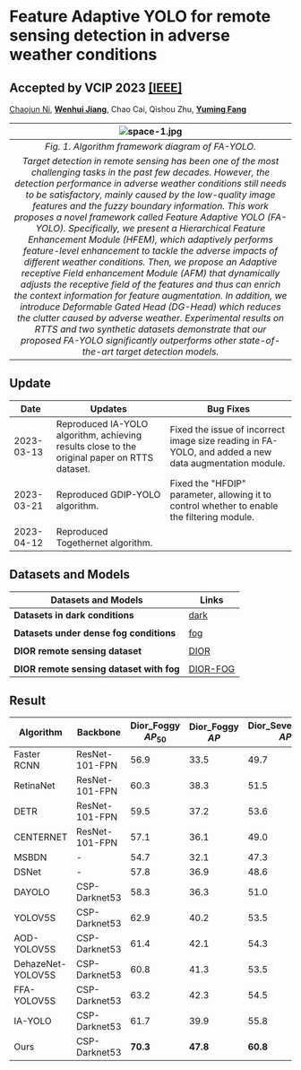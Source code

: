 # Feature Adaptive YOLO for remote sensing detection in adverse weather conditions
##  Accepted by VCIP 2023 [[IEEE]](https://ieeexplore.ieee.org/document/10402716) 
[Chaojun Ni](https://github.com/Nichaojun), [**Wenhui Jiang**](http://sim.jxufe.edu.cn/down/show-31909.aspx?id=98), Chao Cai, Qishou Zhu, [**Yuming Fang**](http://sim.jxufe.edu.cn/down/show-1226.aspx?id=98)

|                                                                                                                                                                                                                                                                                                                                                                                                                                                                                      ![space-1.jpg](https://github.com/Nichaojun/Feature-Adaptive-YOLO/blob/master/picture/1.1.png)                                                                                                                                                                                                                                                                                                                                                                                                                                                                                      | 
|:------------------------------------------------------------------------------------------------------------------------------------------------------------------------------------------------------------------------------------------------------------------------------------------------------------------------------------------------------------------------------------------------------------------------------------------------------------------------------------------------------------------------------------------------------------------------------------------------------------------------------------------------------------------------------------------------------------------------------------------------------------------------------------------------------------------------------------------------------------------------------------------------------------------------------------------------------------------------------------------------------------------------------------------------------------------------:| 
|                                                                                                                                                                                                                                                                                                                                                                                                                                                                                                            *Fig. 1. Algorithm framework diagram of FA-YOLO.*                                                                                                                                                                                                                                                                                                                                                                                                                                                                                                             |
| *Target detection in remote sensing has been one of the most challenging tasks in the past few decades. However, the detection performance in adverse weather conditions still needs to be satisfactory, mainly caused by the low-quality image features and the fuzzy boundary information. This work proposes a novel framework called Feature Adaptive YOLO (FA-YOLO). Specifically, we present a Hierarchical Feature Enhancement Module (HFEM), which adaptively performs feature-level enhancement to tackle the adverse impacts of different weather conditions. Then, we propose an Adaptive receptive Field enhancement Module (AFM) that dynamically adjusts the receptive field of the features and thus can enrich the context information for feature augmentation. In addition, we introduce Deformable Gated Head (DG-Head) which reduces the clutter caused by adverse weather. Experimental results on RTTS and two synthetic datasets demonstrate that our proposed FA-YOLO significantly outperforms other state-of-the-art target detection models.* |

## Update

| Date       | Updates                                 | Bug Fixes                                         |
|------------|-----------------------------------------|---------------------------------------------------|
| 2023-03-13 | Reproduced IA-YOLO algorithm, achieving results close to the original paper on RTTS dataset. | Fixed the issue of incorrect image size reading in FA-YOLO, and added a new data augmentation module. |
| 2023-03-21 | Reproduced GDIP-YOLO algorithm.         | Fixed the "HFDIP" parameter, allowing it to control whether to enable the filtering module.         |
| 2023-04-12 | Reproduced Togethernet algorithm.      |                                                   |


## Datasets and Models

| Datasets and Models                            | Links                                              |
|-----------------------------------------------|----------------------------------------------------|
| **Datasets in dark conditions**               | [dark](http://host.robots.ox.ac.uk/pascal/VOC/)   |
|                                               |                                                    |
| **Datasets under dense fog conditions**       | [fog](http://host.robots.ox.ac.uk/pascal/VOC/)    |
|                                               |                                                    |
| **DIOR remote sensing dataset**               | [DIOR](http://host.robots.ox.ac.uk/pascal/VOC/)   |
|                                               |                                                    |
| **DIOR remote sensing dataset with fog**      | [DIOR-FOG](https://github.com/cs-chan/Exclusively-Dark-Image-Dataset/tree/master/Dataset) |


## Result
| Algorithm       | Backbone           | Dior\_Foggy $AP_{50}$ | Dior\_Foggy $AP$ | Dior\_Severe\_Foggy $AP_{50}$ | Dior\_Severe\_Foggy $AP$ |
|-----------------|--------------------|-----------------------|-------------------|------------------------------|--------------------------|
| Faster RCNN     | ResNet-101-FPN     | 56.9                  | 33.5              | 49.7                         | 31.8                     |
| RetinaNet       | ResNet-101-FPN     | 60.3                  | 38.3              | 51.5                         | 33.3                     |
| DETR            | ResNet-101-FPN     | 59.5                  | 37.2              | 53.6                         | 34.3                     |
| CENTERNET       | ResNet-101-FPN     | 57.1                  | 36.1              | 49.0                         | 30.6                     |
| MSBDN           | -                  | 54.7                  | 32.1              | 47.3                         | 28.1                     |
| DSNet           | -                  | 57.8                  | 36.9              | 48.6                         | 29.8                     |
| DAYOLO          | CSP-Darknet53      | 58.3                  | 36.3              | 51.0                         | 32.7                     |
| YOLOV5S         | CSP-Darknet53      | 62.9                  | 40.2              | 53.5                         | 33.7                     |
| AOD-YOLOV5S     | CSP-Darknet53      | 61.4                  | 42.1              | 54.3                         | 32.6                     |
| DehazeNet-YOLOV5S | CSP-Darknet53  | 60.8                  | 41.3              | 53.5                         | 35.2                     |
| FFA-YOLOV5S     | CSP-Darknet53      | 63.2                  | 42.3              | 54.5                         | 34.7                     |
| IA-YOLO         | CSP-Darknet53      | 61.7                  | 39.9              | 55.8                         | 34.5                     |
| Ours            | CSP-Darknet53      | **70.3**              | **47.8**          | **60.8**                     | **40.0**                 |
